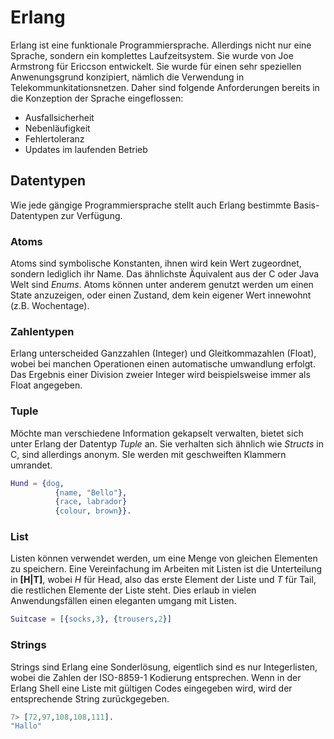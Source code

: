 # Erlang

Erlang ist eine funktionale Programmiersprache. Allerdings nicht nur eine Sprache, sondern ein komplettes Laufzeitsystem. Sie wurde von Joe Armstrong für Ericcson entwickelt.
Sie wurde für einen sehr speziellen Anwenungsgrund konzipiert, nämlich die Verwendung in Telekommunkitationsnetzen. Daher sind folgende Anforderungen bereits in die Konzeption der Sprache eingeflossen:

* Ausfallsicherheit
* Nebenläufigkeit
* Fehlertoleranz
* Updates im laufenden Betrieb


## Datentypen
Wie jede gängige Programmiersprache stellt auch Erlang bestimmte Basis-Datentypen zur Verfügung.

### Atoms
Atoms sind symbolische Konstanten, ihnen wird kein Wert zugeordnet, sondern lediglich ihr Name. Das ähnlichste Äquivalent aus der C oder Java Welt sind *Enums*. Atoms können unter anderem genutzt werden um einen State anzuzeigen, oder einen Zustand, dem kein eigener Wert innewohnt (z.B. Wochentage).

### Zahlentypen
Erlang unterscheided Ganzzahlen (Integer) und Gleitkommazahlen (Float), wobei bei manchen Operationen einen automatische umwandlung erfolgt. Das Ergebnis einer Division zweier Integer wird beispielsweise immer als Float angegeben.

### Tuple
Möchte man verschiedene Information gekapselt verwalten, bietet sich unter Erlang der Datentyp *Tuple* an. Sie verhalten sich ähnlich wie *Structs* in C, sind allerdings anonym. SIe werden mit geschweiften Klammern umrandet.

``` erlang
Hund = {dog,
          {name, "Bello"},
          {race, labrador}
          {colour, brown}}.
```

### List
Listen können verwendet werden, um eine Menge von gleichen Elementen zu speichern. Eine Vereinfachung im Arbeiten mit Listen ist die Unterteilung in **[H|T]**, wobei *H* für Head, also das erste Element der Liste und *T* für Tail, die restlichen Elemente der Liste steht. Dies erlaub in vielen Anwendungsfällen einen eleganten umgang mit Listen.
``` erlang
Suitcase = [{socks,3}, {trousers,2}]
```

### Strings
Strings sind Erlang eine Sonderlösung, eigentlich sind es nur Integerlisten, wobei die Zahlen der ISO-8859-1 Kodierung entsprechen. Wenn in der Erlang Shell eine Liste mit gültigen Codes eingegeben wird, wird der entsprechende String zurückgegeben.
``` erlang
7> [72,97,108,108,111].
"Hallo"
```
